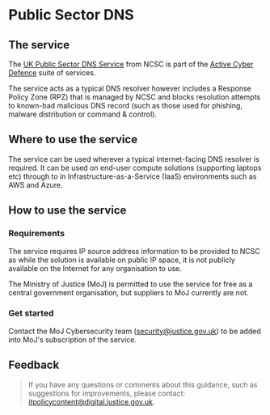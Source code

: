 # Public Sector DNS

## The service

The [UK Public Sector DNS Service](https://www.gov.uk/guidance/introducing-the-uk-public-sector-dns) from NCSC is part of the [Active Cyber Defence](https://www.ncsc.gov.uk/blog-post/active-cyber-defence-tackling-cyber-attacks-uk) suite of services.

The service acts as a typical DNS resolver however includes a Response Policy Zone \(RPZ\) that is managed by NCSC and blocks resolution attempts to known-bad malicious DNS record \(such as those used for phishing, malware distribution or command & control\).

## Where to use the service

The service can be used wherever a typical internet-facing DNS resolver is required. It can be used on end-user compute solutions \(supporting laptops etc\) through to in Infrastructure-as-a-Service \(IaaS\) environments such as AWS and Azure.

## How to use the service

### Requirements

The service requires IP source address information to be provided to NCSC as while the solution is available on public IP space, it is not publicly available on the Internet for any organisation to use.

The Ministry of Justice \(MoJ\) is permitted to use the service for free as a central government organisation, but suppliers to MoJ currently are not.

### Get started

Contact the MoJ Cybersecurity team \([security@justice.gov.uk](mailto:security@justice.gov.uk)\) to be added into MoJ's subscription of the service.

## Feedback

> If you have any questions or comments about this guidance, such as suggestions for improvements, please contact: [itpolicycontent@digital.justice.gov.uk](mailto:itpolicycontent@digital.justice.gov.uk).

